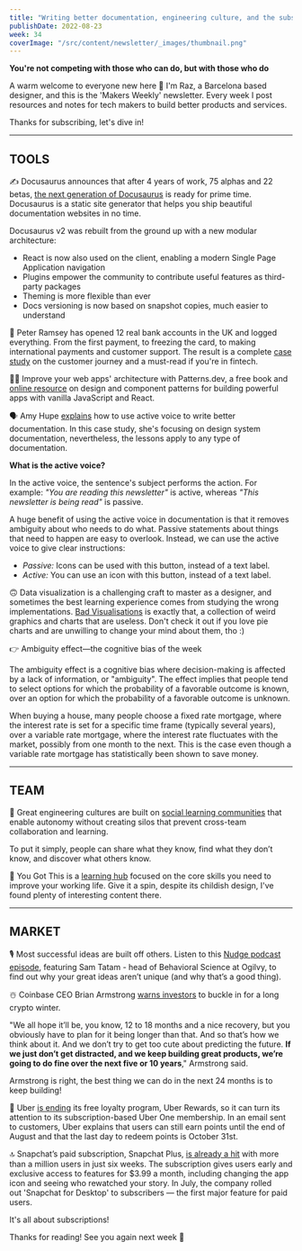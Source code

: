 ```yaml
---
title: "Writing better documentation, engineering culture, and the subscription economy"
publishDate: 2022-08-23
week: 34
coverImage: "/src/content/newsletter/_images/thumbnail.png"
---
```


**You're not competing with those who can do, but with those who do**

A warm welcome to everyone new here 👋 I'm Raz, a Barcelona based designer, and this is the 'Makers Weekly' newsletter. Every week I post resources and notes for tech makers to build better products and services.

Thanks for subscribing, let's dive in!

---

## TOOLS

✍️ Docusaurus announces that after 4 years of work, 75 alphas and 22 betas, [the next generation of Docusaurus](https://docusaurus.io/blog/2022/08/01/announcing-docusaurus-2.0) is ready for prime time. Docusaurus is a static site generator that helps you ship beautiful documentation websites in no time.

Docusaurus v2 was rebuilt from the ground up with a new modular architecture:

- React is now also used on the client, enabling a modern Single Page Application navigation
- Plugins empower the community to contribute useful features as third-party packages
- Theming is more flexible than ever
- Docs versioning is now based on snapshot copies, much easier to understand

👑 Peter Ramsey has opened 12 real bank accounts in the UK and logged everything. From the first payment, to freezing the card, to making international payments and customer support. The result is a complete [case study](https://builtformars.com/case-studies/open-banking) on the customer journey and a must-read if you're in fintech.

🧑‍💻 Improve your web apps' architecture with Patterns.dev, a free book and [online resource](https://www.patterns.dev/) on design and component patterns for building powerful apps with vanilla JavaScript and React.

🗣 Amy Hupe [explains](https://amyhupe.co.uk/articles/use-active-language/) how to use active voice to write better documentation. In this case study, she's focusing on design system documentation, nevertheless, the lessons apply to any type of documentation.

**What is the active voice?**

In the active voice, the sentence's subject performs the action. For example: _"You are reading this newsletter"_ is active, whereas _"This newsletter is being read"_ is passive.

A huge benefit of using the active voice in documentation is that it removes ambiguity about who needs to do what. Passive statements about things that need to happen are easy to overlook. Instead, we can use the active voice to give clear instructions:

- _Passive:_ Icons can be used with this button, instead of a text label.
- _Active:_ You can use an icon with this button, instead of a text label.

🙃 Data visualization is a challenging craft to master as a designer, and sometimes the best learning experience comes from studying the wrong implementations. [Bad Visualisations](https://badvisualisations.tumblr.com/) is exactly that, a collection of weird graphics and charts that are useless. Don't check it out if you love pie charts and are unwilling to change your mind about them, tho :)

👉 Ambiguity effect—the cognitive bias of the week

The ambiguity effect is a cognitive bias where decision-making is affected by a lack of information, or "ambiguity". The effect implies that people tend to select options for which the probability of a favorable outcome is known, over an option for which the probability of a favorable outcome is unknown.

When buying a house, many people choose a fixed rate mortgage, where the interest rate is set for a specific time frame (typically several years), over a variable rate mortgage, where the interest rate fluctuates with the market, possibly from one month to the next. This is the case even though a variable rate mortgage has statistically been shown to save money.

---

## TEAM

👫 Great engineering cultures are built on [social learning communities](https://stackoverflow.blog/2022/08/04/great-engineering-cultures-are-built-on-social-learning-communities) that enable autonomy without creating silos that prevent cross-team collaboration and learning.

To put it simply, people can share what they know, find what they don’t know, and discover what others know.

🏅 You Got This is a [learning hub](https://yougotthis.io/library) focused on the core skills you need to improve your working life. Give it a spin, despite its childish design, I've found plenty of interesting content there.

---

## MARKET

🎙 Most successful ideas are built off others. Listen to this [Nudge podcast episode](https://open.spotify.com/episode/2bNQcymRi02wIItx9Fkq57), featuring Sam Tatam - head of Behavioral Science at Ogilvy, to find out why your great ideas aren’t unique (and why that’s a good thing).

☃️ Coinbase CEO Brian Armstrong [warns investors](https://fortune.com/2022/08/23/coinbase-ceo-brian-armstrong-crypto-winter-web3-blockchain/) to buckle in for a long crypto winter.

"We all hope it’ll be, you know, 12 to 18 months and a nice recovery, but you obviously have to plan for it being longer than that. And so that’s how we think about it. And we don’t try to get too cute about predicting the future. **If we just don’t get distracted, and we keep building great products, we’re going to do fine over the next five or 10 years**," Armstrong said.

Armstrong is right, the best thing we can do in the next 24 months is to keep building!

👋 Uber [is ending](https://www.theverge.com/2022/8/13/23304267/uber-shutting-down-rewards-loyalty-program-this-year-one-subscription) its free loyalty program, Uber Rewards, so it can turn its attention to its subscription-based Uber One membership. In an email sent to customers, Uber explains that users can still earn points until the end of August and that the last day to redeem points is October 31st.

🔝 Snapchat’s paid subscription, Snapchat Plus, [is already a hit](https://www.theverge.com/2022/8/15/23306268/snapchat-plus-subscription-one-million-users-new-features) with more than a million users in just six weeks. The subscription gives users early and exclusive access to features for $3.99 a month, including changing the app icon and seeing who rewatched your story. In July, the company rolled out 'Snapchat for Desktop' to subscribers — the first major feature for paid users.

It's all about subscriptions!

Thanks for reading! See you again next week 🫶
